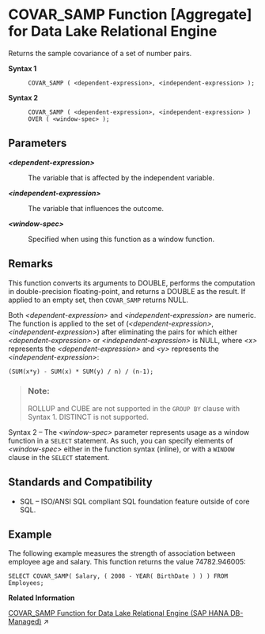 <!-- loioa5420eb484f21015be7f881364efd165 -->

# COVAR\_SAMP Function \[Aggregate\] for Data Lake Relational Engine

Returns the sample covariance of a set of number pairs.




<dl>
<dt><b>

Syntax 1

</b></dt>
<dd>

```
COVAR_SAMP ( <dependent-expression>, <independent-expression> );
```



</dd><dt><b>

Syntax 2

</b></dt>
<dd>

```
COVAR_SAMP ( <dependent-expression>, <independent-expression> )
OVER ( <window-spec> );
```



</dd>
</dl>



<a name="loioa5420eb484f21015be7f881364efd165__COVAR_SAMP_parm1"/>

## Parameters


<dl>
<dt><b>

*<dependent-expression\>*

</b></dt>
<dd>

The variable that is affected by the independent variable.



</dd><dt><b>

*<independent-expression\>*

</b></dt>
<dd>

The variable that influences the outcome.



</dd><dt><b>

*<window-spec\>*

</b></dt>
<dd>

Specified when using this function as a window function.



</dd>
</dl>



<a name="loioa5420eb484f21015be7f881364efd165__COVAR_SAMP_remarks1"/>

## Remarks

This function converts its arguments to DOUBLE, performs the computation in double-precision floating-point, and returns a DOUBLE as the result. If applied to an empty set, then `COVAR_SAMP` returns NULL.

Both *<dependent-expression\>* and *<independent-expression\>* are numeric. The function is applied to the set of \(*<dependent-expression\>*, *<independent-expression\>*\) after eliminating the pairs for which either *<dependent-expression\>* or *<independent-expression\>* is NULL, where *<x\>* represents the *<dependent-expression\>* and *<y\>* represents the *<independent-expression\>*:

```
(SUM(x*y) - SUM(x) * SUM(y) / n) / (n-1);
```

> ### Note:  
> ROLLUP and CUBE are not supported in the `GROUP BY` clause with Syntax 1. DISTINCT is not supported.

Syntax 2 – The *<window-spec\>* parameter represents usage as a window function in a `SELECT` statement. As such, you can specify elements of *<window-spec\>* either in the function syntax \(inline\), or with a `WINDOW` clause in the `SELECT` statement.



<a name="loioa5420eb484f21015be7f881364efd165__COVAR_SAMP_standards1"/>

## Standards and Compatibility

-   SQL – ISO/ANSI SQL compliant SQL foundation feature outside of core SQL.



<a name="loioa5420eb484f21015be7f881364efd165__COVAR_SAMP_examples1"/>

## Example

The following example measures the strength of association between employee age and salary. This function returns the value 74782.946005:

```
SELECT COVAR_SAMP( Salary, ( 2008 - YEAR( BirthDate ) ) ) FROM Employees;
```

**Related Information**  


[COVAR_SAMP Function for Data Lake Relational Engine (SAP HANA DB-Managed)](https://help.sap.com/viewer/a898e08b84f21015969fa437e89860c8/2023_4_QRC/en-US/3a064918478c4d47ab0da64c2d61cc3e.html "Returns the sample covariance of a set of number pairs.") :arrow_upper_right:

